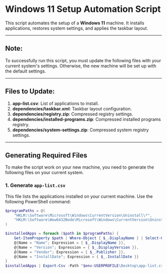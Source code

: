 # Windows 11 Setup Automation Script

This script automates the setup of a **Windows 11** machine. It installs applications, restores system settings, and applies the taskbar layout.

---

## **Note:**

To successfully run this script, you must update the following files with your current system's settings. Otherwise, the new machine will be set up with the default settings.

---

## **Files to Update:**

1. **app-list.csv**: List of applications to install.
2. **dependencies/taskbar.xml**: Taskbar layout configuration.
3. **dependencies/registry.zip**: Compressed registry settings.
4. **dependencies/installed-programs.zip**: Compressed installed programs registry.
5. **dependencies/system-settings.zip**: Compressed system registry settings.

---

## **Generating Required Files**

To make the script work on your new machine, you need to generate the following files on your current system.

### **1. Generate `app-list.csv`**

This file lists the applications installed on your current machine. Use the following PowerShell command:

```powershell
$programPaths = @(
    "HKLM:\Software\Microsoft\Windows\CurrentVersion\Uninstall\*",
    "HKLM:\Software\Wow6432Node\Microsoft\Windows\CurrentVersion\Uninstall\*"
)

$installedApps = foreach ($path in $programPaths) {
    Get-ItemProperty $path | Where-Object { $_.DisplayName } | Select-Object `
    @{Name = "Name"; Expression = { $_.DisplayName }},
    @{Name = "Version"; Expression = { $_.DisplayVersion }},
    @{Name = "Vendor"; Expression = { $_.Publisher }},
    @{Name = "InstallDate"; Expression = { $_.InstallDate }}
}
$installedApps | Export-Csv -Path "$env:USERPROFILE\Desktop\app-list.csv" -NoTypeInformation
```
